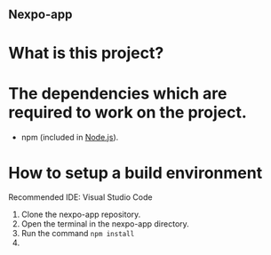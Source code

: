## Nexpo-app
# What is this project?
# The dependencies which are required to work on the project.
- npm (included in [Node.js](https://nodejs.org/en/download/)).

# How to setup a build environment
Recommended IDE: Visual Studio Code

1. Clone the nexpo-app repository.
2. Open the terminal in the nexpo-app directory.
3. Run the command `npm install`
4. 
